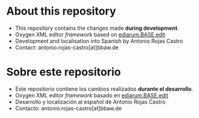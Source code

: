 # About this repository 

- This repository contains the changes made **during development**.
- Oxygen XML editor *framework* based on [ediarum.BASE.edit](https://www.ediarum.org/)
- Development and localisation into Spanish by Antonio Rojas Castro
- Contact: antonio.rojas-castro[at]bbaw.de

# Sobre este repositorio

- Este repositorio contiene los cambios realizados **durante el desarrollo**.
- Oxygen XML editor *framework* basado en [ediarum.BASE.edit](https://www.ediarum.org/)
- Desarrollo y localización al español de Antonio Rojas Castro
- Contacto: antonio.rojas-castro[at]bbaw.de
